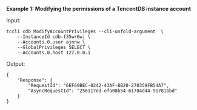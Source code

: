 **Example 1: Modifying the permissions of a TencentDB instance account**



Input: 

```
tccli cdb ModifyAccountPrivileges --cli-unfold-argument  \
    --InstanceId cdb-f35wr6wj \
    --Accounts.0.user ajnnw \
    --GlobalPrivileges SELECT \
    --Accounts.0.host 127.0.0.1
```

Output: 
```
{
    "Response": {
        "RequestId": "6EF60BEC-0242-43AF-BB20-270359FB54A7",
        "AsyncRequestId": "256117ed-efa08b54-61784d44-91781bbd"
    }
}
```

